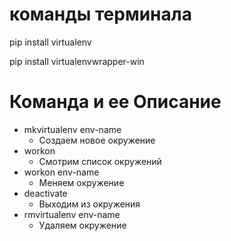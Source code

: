 # команды терминала

pip install virtualenv

pip install virtualenvwrapper-win


# Команда и ее Описание
* mkvirtualenv env-name	
    * Создаем новое окружение
* workon	
    * Смотрим список окружений
* workon env-name	
    * Меняем окружение
* deactivate	
    * Выходим из окружения
* rmvirtualenv env-name	
    * Удаляем окружение